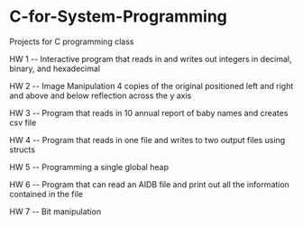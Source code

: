 # C-for-System-Programming
Projects for C programming class 


HW 1 --  Interactive program that reads in and writes out integers in decimal, binary, and hexadecimal

HW 2 --  Image Manipulation 4 copies of the original positioned left and right and above and below reflection across the y axis

HW 3 --  Program that reads in 10 annual report of baby names and creates csv file

HW 4 --  Program that reads in one file and writes to two output files using structs

HW 5 --  Programming a single global heap

HW 6 --  Program that can read an AIDB file and print out all the information contained in the file

HW 7 --  Bit manipulation 

